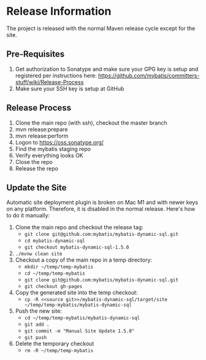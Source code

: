 # Release Information

The project is released with the normal Maven release cycle except for the site.

## Pre-Requisites

1. Get authorization to Sonatype and make sure your GPG key is setup and registered per instructions here:
   https://github.com/mybatis/committers-stuff/wiki/Release-Process
2. Make sure your SSH key is setup at GitHub

## Release Process

1. Clone the main repo (with ssh), checkout the master branch
2. mvn release:prepare
3. mvn release:perform
4. Logon to https://oss.sonatype.org/
5. Find the mybatis staging repo
6. Verify everything looks OK
7. Close the repo
8. Release the repo

## Update the Site

Automatic site deployment plugin is broken on Mac M1 and with newer keys on any platform. Therefore, it is disabled
in the normal release. Here's how to do it manually:

1. Clone the main repo and checkout the release tag:
   - `git clone git@github.com:mybatis/mybatis-dynamic-sql.git`
   - `cd mybatis-dynamic-sql`
   - `git checkout mybatis-dynamic-sql-1.5.0`
2. `./mvnw clean site`
3. Checkout a copy of the main repo in a temp directory:
   - `mkdir ~/temp/temp-mybatis`
   - `cd ~/temp/temp-mybatis`
   - `git clone git@github.com:mybatis/mybatis-dynamic-sql.git`
   - `git checkout gh-pages`
4. Copy the generated site into the temp checkout:
   - `cp -R <<source git>>/mybatis-dynamic-sql/target/site ~/temp/temp-mybatis/mybatis-dynamic-sql`
5. Push the new site:
   - `cd ~/temp/temp-mybatis/mybatis-dynamic-sql`
   - `git add .`
   - `git commit -m "Manual Site Update 1.5.0"`
   - `git push`
6. Delete the temporary checkout
   - `rm -R ~/temp/temp-mybatis`

